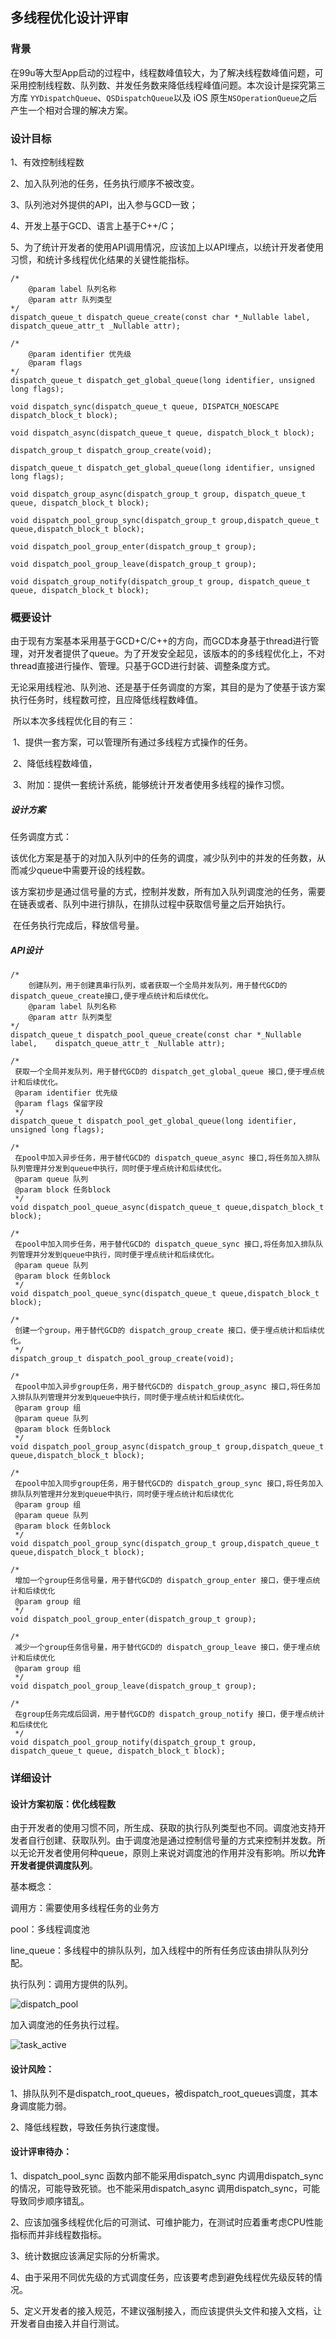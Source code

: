 ## 多线程优化设计评审

### 背景

在99u等大型App启动的过程中，线程数峰值较大，为了解决线程数峰值问题，可采用控制线程数、队列数、并发任务数来降低线程峰值问题。本次设计是探究第三方库 `YYDispatchQueue`、`QSDispatchQueue`以及 iOS 原生`NSOperationQueue`之后产生一个相对合理的解决方案。

### 设计目标

1、有效控制线程数

2、加入队列池的任务，任务执行顺序不被改变。

3、队列池对外提供的API，出入参与GCD一致；

4、开发上基于GCD、语言上基于C++/C；

5、为了统计开发者的使用API调用情况，应该加上以API埋点，以统计开发者使用习惯，和统计多线程优化结果的关键性能指标。

```Obj-c
/*
	@param label 队列名称
	@param attr 队列类型
*/
dispatch_queue_t dispatch_queue_create(const char *_Nullable label,	dispatch_queue_attr_t _Nullable attr);

/*
	@param identifier 优先级
	@param flags 
*/
dispatch_queue_t dispatch_get_global_queue(long identifier, unsigned long flags);

void dispatch_sync(dispatch_queue_t queue, DISPATCH_NOESCAPE dispatch_block_t block);

void dispatch_async(dispatch_queue_t queue, dispatch_block_t block);

dispatch_group_t dispatch_group_create(void);

dispatch_queue_t dispatch_get_global_queue(long identifier, unsigned long flags);

void dispatch_group_async(dispatch_group_t group, dispatch_queue_t queue, dispatch_block_t block);

void dispatch_pool_group_sync(dispatch_group_t group,dispatch_queue_t queue,dispatch_block_t block);

void dispatch_pool_group_enter(dispatch_group_t group);

void dispatch_pool_group_leave(dispatch_group_t group);

void dispatch_group_notify(dispatch_group_t group, dispatch_queue_t queue, dispatch_block_t block);
```

### 概要设计

​	由于现有方案基本采用基于GCD+C/C++的方向，而GCD本身基于thread进行管理，对开发者提供了queue。为了开发安全起见，该版本的的多线程优化上，不对thread直接进行操作、管理。只基于GCD进行封装、调整条度方式。

​	无论采用线程池、队列池、还是基于任务调度的方案，其目的是为了使基于该方案执行任务时，线程数可控，且应降低线程数峰值。

​	所以本次多线程优化目的有三：

​	1、提供一套方案，可以管理所有通过多线程方式操作的任务。

​	2、降低线程数峰值，

​	3、附加：提供一套统计系统，能够统计开发者使用多线程的操作习惯。

##### 设计方案

任务调度方式：

​	该优化方案是基于的对加入队列中的任务的调度，减少队列中的并发的任务数，从而减少queue中需要开设的线程数。

​	该方案初步是通过信号量的方式，控制并发数，所有加入队列调度池的任务，需要在链表或者、队列中进行排队，在排队过程中获取信号量之后开始执行。

​	在任务执行完成后，释放信号量。

##### API设计

```Obj-c
/*
	创建队列，用于创建真串行队列，或者获取一个全局并发队列，用于替代GCD的dispatch_queue_create接口,便于埋点统计和后续优化。
	@param label 队列名称
	@param attr 队列类型
*/
dispatch_queue_t dispatch_pool_queue_create(const char *_Nullable label,	dispatch_queue_attr_t _Nullable attr);

/*
 获取一个全局并发队列，用于替代GCD的 dispatch_get_global_queue 接口,便于埋点统计和后续优化。
 @param identifier 优先级
 @param flags 保留字段
 */
dispatch_queue_t dispatch_pool_get_global_queue(long identifier, unsigned long flags);

/*
 在pool中加入异步任务，用于替代GCD的 dispatch_queue_async 接口,将任务加入排队队列管理并分发到queue中执行，同时便于埋点统计和后续优化。
 @param queue 队列
 @param block 任务block
 */
void dispatch_pool_queue_async(dispatch_queue_t queue,dispatch_block_t block);

/*
 在pool中加入同步任务，用于替代GCD的 dispatch_queue_sync 接口,将任务加入排队队列管理并分发到queue中执行，同时便于埋点统计和后续优化。
 @param queue 队列
 @param block 任务block
 */
void dispatch_pool_queue_sync(dispatch_queue_t queue,dispatch_block_t block);

/*
 创建一个group，用于替代GCD的 dispatch_group_create 接口，便于埋点统计和后续优化。
 */
dispatch_group_t dispatch_pool_group_create(void);

/*
 在pool中加入异步group任务，用于替代GCD的 dispatch_group_async 接口,将任务加入排队队列管理并分发到queue中执行，同时便于埋点统计和后续优化。
 @param group 组
 @param queue 队列
 @param block 任务block
 */
void dispatch_pool_group_async(dispatch_group_t group,dispatch_queue_t queue,dispatch_block_t block);

/*
 在pool中加入同步group任务，用于替代GCD的 dispatch_group_sync 接口,将任务加入排队队列管理并分发到queue中执行，同时便于埋点统计和后续优化
 @param group 组
 @param queue 队列
 @param block 任务block
 */
void dispatch_pool_group_sync(dispatch_group_t group,dispatch_queue_t queue,dispatch_block_t block);

/*
 增加一个group任务信号量，用于替代GCD的 dispatch_group_enter 接口，便于埋点统计和后续优化
 @param group 组
 */
void dispatch_pool_group_enter(dispatch_group_t group);

/*
 减少一个group任务信号量，用于替代GCD的 dispatch_group_leave 接口，便于埋点统计和后续优化
 @param group 组
 */
void dispatch_pool_group_leave(dispatch_group_t group);

/*
 在group任务完成后回调，用于替代GCD的 dispatch_group_notify 接口，便于埋点统计和后续优化
 */
void dispatch_pool_group_notify(dispatch_group_t group, dispatch_queue_t queue, dispatch_block_t block);
```

### 详细设计

#### 设计方案初版：优化线程数

​	由于开发者的使用习惯不同，所生成、获取的执行队列类型也不同。调度池支持开发者自行创建、获取队列。由于调度池是通过控制信号量的方式来控制并发数。所以无论开发者使用何种queue，原则上来说对调度池的作用并没有影响。所以**允许开发者提供调度队列**。

基本概念：

调用方：需要使用多线程任务的业务方

pool：多线程调度池

line_queue：多线程中的排队队列，加入线程中的所有任务应该由排队队列分配。

执行队列：调用方提供的队列。

![dispatch_pool](images/dispatch_pool.png)

加入调度池的任务执行过程。

![task_active](images/task_active.png)

#### 设计风险：

1、排队队列不是dispatch_root_queues，被dispatch_root_queues调度，其本身调度能力弱。

2、降低线程数，导致任务执行速度慢。



#### 设计评审待办：

1、dispatch_pool_sync 函数内部不能采用dispatch_sync 内调用dispatch_sync的情况，可能导致死锁。也不能采用dispatch_async 调用dispatch_sync，可能导致同步顺序错乱。

2、应该加强多线程优化后的可测试、可维护能力，在测试时应着重考虑CPU性能指标而并非线程数指标。

3、统计数据应该满足实际的分析需求。

4、由于采用不同优先级的方式调度任务，应该要考虑到避免线程优先级反转的情况。

5、定义开发者的接入规范，不建议强制接入，而应该提供头文件和接入文档，让开发者自由接入并自行测试。
